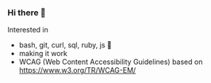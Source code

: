 ### Hi there 👋

Interested in 
- bash, git, curl, sql, ruby, js 🌱
- making it work 
- WCAG (Web Content Accessibility Guidelines) based on https://www.w3.org/TR/WCAG-EM/


<!--
**roberthopman/roberthopman** is a ✨ _special_ ✨ repository because its `README.md` (this file) appears on your GitHub profile.

Here are some ideas to get you started:

- 🔭 I’m currently working on ...
- 💬 Ask me about upgrading ...

- 🤔 I’m looking for help with ...
- 📫 How to reach me: ...
- 😄 Pronouns: ...
- ⚡ Fun fact: ...
-->
